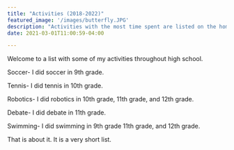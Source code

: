```yaml
---
title: "Activities (2018-2022)"
featured_image: '/images/butterfly.JPG'
description: "Activities with the most time spent are listed on the home screen. Scroll below for activities that I have spent less time on. "
date: 2021-03-01T11:00:59-04:00

---
```

Welcome to a list with some of my activities throughout high school.


Soccer- I did soccer in 9th grade.

Tennis- I did tennis in 10th grade.

Robotics- I did robotics in 10th grade, 11th grade, and 12th grade.

Debate- I did debate in 11th grade.

Swimming- I did swimming in 9th grade 11th grade, and 12th grade.

That is about it. It is a very short list.
